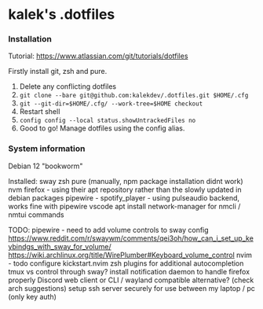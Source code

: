 # kalek's .dotfiles

### Installation
Tutorial: https://www.atlassian.com/git/tutorials/dotfiles

Firstly install git, zsh and pure.

1. Delete any conflicting dotfiles
2. `git clone --bare git@github.com:kalekdev/.dotfiles.git $HOME/.cfg`
3. `git --git-dir=$HOME/.cfg/ --work-tree=$HOME checkout`
4. Restart shell
5. `config config --local status.showUntrackedFiles no`
6. Good to go! Manage dotfiles using the config alias.

### System information
Debian 12 "bookworm"

Installed:
sway
zsh
pure (manually, npm package installation didnt work)
nvm
firefox - using their apt repository rather than the slowly updated in debian packages
pipewire - 
spotify_player - using pulseaudio backend, works fine with pipewire 
vscode
apt install network-manager for nmcli / nmtui commands

TODO:
pipewire - need to add volume controls to sway config https://www.reddit.com/r/swaywm/comments/qei3oh/how_can_i_set_up_keybindgs_with_sway_for_volume/ https://wiki.archlinux.org/title/WirePlumber#Keyboard_volume_control
nvim - todo configure kickstart.nvim
zsh plugins for additional autocompletion
tmux vs control through sway?
install notification daemon to handle firefox properly
Discord web client or CLI / wayland compatible alternative? (check arch suggestions)
setup ssh server securely for use between my laptop / pc (only key auth)
